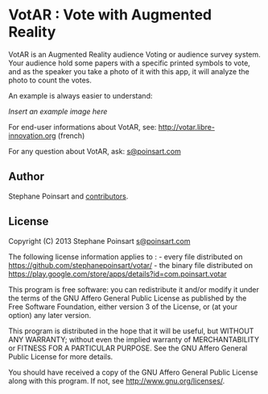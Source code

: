 VotAR : Vote with Augmented Reality
===================================

VotAR is an Augmented Reality audience Voting or audience survey system. Your audience hold some papers with a
specific printed symbols to vote, and as the speaker you take a photo of it with this app, it will analyze the
photo to count the votes.

An example is always easier to understand:

*Insert an example image here*

For end-user informations about VotAR, see: http://votar.libre-innovation.org (french)

For any question about VotAR, ask: s@poinsart.com

Author
------

Stephane Poinsart and [contributors](https://github.com/stephanepoinsart/votar/graphs/contributors).

License
-------

Copyright (C) 2013 Stephane Poinsart <s@poinsart.com>

The following license information applies to :
    - every file distributed on https://github.com/stephanepoinsart/votar/
    - the binary file distributed on https://play.google.com/store/apps/details?id=com.poinsart.votar

This program is free software: you can redistribute it and/or modify
it under the terms of the GNU Affero General Public License as
published by the Free Software Foundation, either version 3 of the
License, or (at your option) any later version.

This program is distributed in the hope that it will be useful,
but WITHOUT ANY WARRANTY; without even the implied warranty of
MERCHANTABILITY or FITNESS FOR A PARTICULAR PURPOSE.  See the
GNU Affero General Public License for more details.

You should have received a copy of the GNU Affero General Public License
along with this program.  If not, see <http://www.gnu.org/licenses/>.

